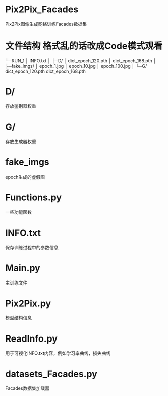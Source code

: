 # Pix2Pix_Facades
Pix2Pix图像生成网络训练Facades数据集

# 文件结构  格式乱的话改成Code模式观看
└─RUN_1
    │  INFO.txt
    │
    ├─D/
    │      dict_epoch_120.pth
    │      dict_epoch_168.pth
    │
    ├─fake_imgs/
    │      epoch_1.jpg
    │      epoch_10.jpg
    │      epoch_100.jpg
    │
    └─G/
            dict_epoch_120.pth
            dict_epoch_168.pth

# D/
存放鉴别器权重

# G/
存放生成器权重

# fake_imgs
epoch生成的虚假图

# Functions.py
一些功能函数

# INFO.txt
保存训练过程中的参数信息

# Main.py
主训练文件

# Pix2Pix.py
模型结构信息

# ReadInfo.py
用于可视化INFO.txt内容，例如学习率曲线，损失曲线

# datasets_Facades.py
Facades数据集加载器







